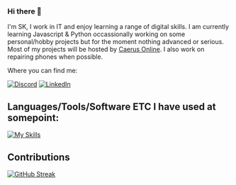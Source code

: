 ### Hi there 👋
I'm SK, I work in IT and enjoy learning a range of digital skills. I am currently learning Javascript & Python occassionally working on some personal/hobby projects but for the moment nothing advanced or serious. Most of my projects will be hosted by [Caerus Online](https://github.com/Caerus-Online/.github). I also work on repairing phones when possible. 

Where you can find me:

[![Discord](https://skillicons.dev/icons?i=discord)](https://discord.gg/QZCVBHurVz) [![LinkedIn](https://skillicons.dev/icons?i=linkedin)](https://www.linkedin.com/in/shane-sweeney-406174218/)

## Languages/Tools/Software ETC I have used at somepoint:
[![My Skills](https://skillicons.dev/icons?i=js,html,css,python,bootstrap,react,vue,nuxt,astro,vscode,electron,netlify,linux,docker)](https://skillicons.dev)

## Contributions 
[![GitHub Streak](https://streak-stats.demolab.com/?user=SK-Digital)](https://git.io/streak-stats)

